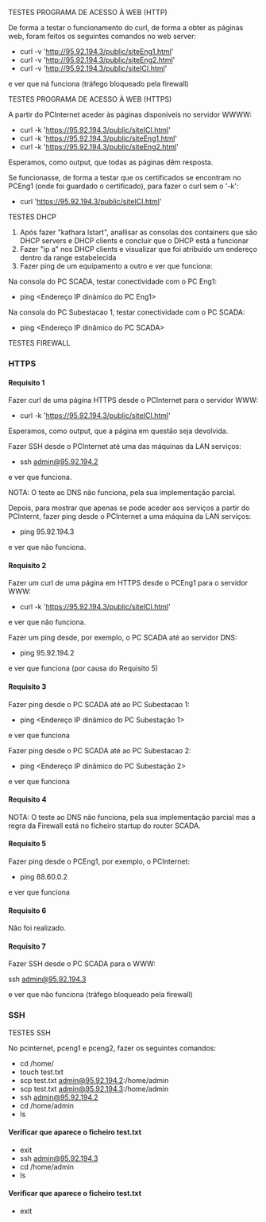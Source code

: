 TESTES PROGRAMA DE ACESSO À WEB (HTTP)

De forma a testar o funcionamento do curl, de forma a obter as páginas web, foram feitos os seguintes comandos no web server:

* curl -v 'http://95.92.194.3/public/siteEng1.html'
* curl -v 'http://95.92.194.3/public/siteEng2.html'
* curl -v 'http://95.92.194.3/public/siteICI.html'

e ver que ná funciona (tráfego bloqueado pela firewall)


TESTES PROGRAMA DE ACESSO À WEB (HTTPS)

A partir do PCInternet aceder às páginas disponíveis no servidor WWWW:

* curl -k 'https://95.92.194.3/public/siteICI.html'
* curl -k 'https://95.92.194.3/public/siteEng1.html'
* curl -k 'https://95.92.194.3/public/siteEng2.html'

Esperamos, como output, que todas as páginas dêm resposta.

Se funcionasse, de forma a testar que os certificados se encontram no PCEng1 (onde foi guardado o certificado), para fazer o curl sem o '-k':

* curl 'https://95.92.194.3/public/siteICI.html'

TESTES DHCP

1. Após fazer "kathara lstart", anallisar as consolas dos containers que são DHCP servers e DHCP clients e concluir que o DHCP está a funcionar
2. Fazer "ip a" nos DHCP clients e visualizar que foi atribuído um endereço dentro da range estabelecida
3. Fazer ping de um equipamento a outro e ver que funciona:

Na consola do PC SCADA, testar conectividade com o PC Eng1: 
* ping <Endereço IP dinàmico do PC Eng1>

Na consola do PC Subestacao 1, testar conectividade com o PC SCADA: 
* ping <Endereço IP dinâmico do PC SCADA>

TESTES FIREWALL

### HTTPS

#### Requisito 1

 Fazer curl de uma página HTTPS desde o PCInternet para o servidor WWW:

* curl -k 'https://95.92.194.3/public/siteICI.html'

Esperamos, como output, que a página em questão seja devolvida.

Fazer SSH desde o PCInternet até uma das máquinas da LAN serviços:

* ssh admin@95.92.194.2

e ver que funciona.

NOTA: O teste ao DNS não funciona, pela sua implementação parcial.

Depois, para mostrar que apenas se pode aceder aos serviços a partir do PCInternt, fazer ping desde o PCInternet a uma máquina da LAN serviços:

* ping 95.92.194.3

e ver que não funciona.

#### Requisito 2

Fazer um curl de uma página em HTTPS desde o PCEng1 para o servidor WWW:

* curl -k 'https://95.92.194.3/public/siteICI.html'
 
 e ver que não funciona.
 
Fazer um ping desde, por exemplo, o PC SCADA até ao servidor DNS:

* ping 95.92.194.2

e ver que funciona (por causa do Requisito 5)

#### Requisito 3

Fazer ping desde o PC SCADA até ao PC Subestacao 1:

* ping <Endereço IP dinâmico do PC Subestação 1>

e ver que funciona

Fazer ping desde o PC SCADA até ao PC Subestacao 2:

* ping <Endereço IP dinâmico do PC Subestação 2>

e ver que funciona

#### Requisito 4

NOTA: O teste ao DNS não funciona, pela sua implementação parcial mas a regra da Firewall está no ficheiro startup do router SCADA.

#### Requisito 5

Fazer ping desde o PCEng1, por exemplo, o PCInternet:

* ping 88.60.0.2

e ver que funciona

#### Requisito 6

Não foi realizado.

#### Requisito 7

Fazer SSH desde o PC SCADA para o WWW:

ssh admin@95.92.194.3

e ver que não funciona (tráfego bloqueado pela firewall)




### SSH


TESTES SSH

No pcinternet, pceng1 e pceng2, fazer os seguintes comandos:
* cd /home/
* touch test.txt
* scp test.txt admin@95.92.194.2:/home/admin
* scp test.txt admin@95.92.194.3:/home/admin
* ssh admin@95.92.194.2
* cd /home/admin
* ls
#### Verificar que aparece o ficheiro test.txt
* exit
* ssh admin@95.92.194.3
* cd /home/admin
* ls
#### Verificar que aparece o ficheiro test.txt
* exit


